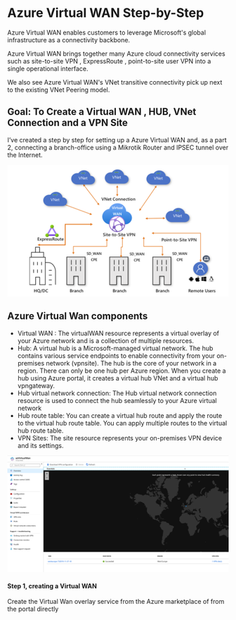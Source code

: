 # Azure Virtual WAN Step-by-Step

Azure Virtual WAN enables customers to leverage Microsoft's global infrastructure as a connectivity backbone. 

Azure Virtual WAN brings together many Azure cloud connectivity services such as site-to-site VPN , ExpressRoute , point-to-site user VPN into a single operational interface. 

We also see Azure Virtual WAN's VNet transitive connectivity pick up next to the existing VNet Peering model.


## Goal: To Create a Virtual WAN , HUB, VNet Connection and a VPN Site

I’ve created a step by step for setting up a Azure Virtual WAN and, as a part 2, connecting a branch-office using a Mikrotik Router and IPSEC tunnel over the Internet.

![Screenshot](https://raw.githubusercontent.com/verboompj/Networking/master/Pictures/0.png)

## Azure Virtual Wan components
* Virtual WAN : The virtualWAN resource represents a virtual overlay of your Azure network and is a collection of multiple resources. 
* Hub: A virtual hub is a Microsoft-managed virtual network. The hub contains various service endpoints to enable connectivity from your on-premises network (vpnsite). The hub is the core of your network in a region. There can only be one hub per Azure region. When you create a hub using Azure portal, it creates a virtual hub VNet and a virtual hub vpngateway.
* Hub virtual network connection: The Hub virtual network connection resource is used to connect the hub seamlessly to your Azure virtual network
* Hub route table: You can create a virtual hub route and apply the route to the virtual hub route table. You can apply multiple routes to the virtual hub route table. 
* VPN Sites: The site resource represents your on-premises VPN device and its settings. 




![Screenshot](https://raw.githubusercontent.com/verboompj/Networking/master/Pictures/1.png)

#### Step 1, creating a Virtual WAN

Create the Virtual Wan overlay service from the Azure marketplace of from the portal directly

